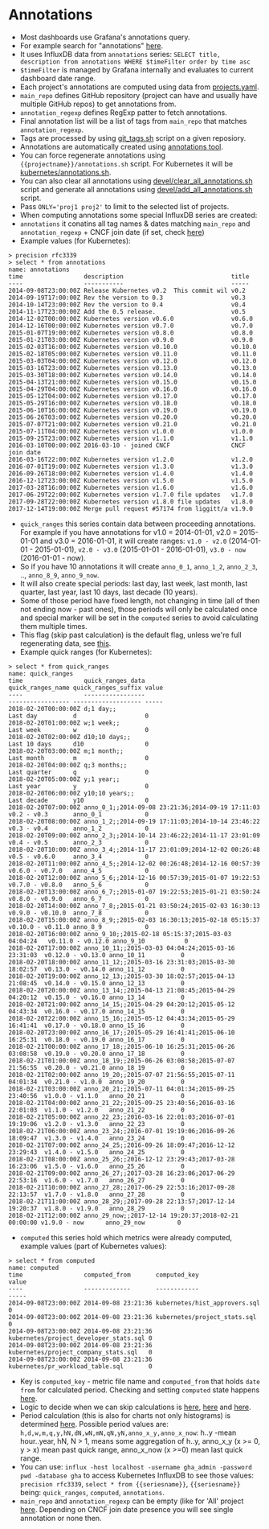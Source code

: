 # Annotations

- Most dashboards use Grafana's annotations query.
- For example search for "annotations" [here](https://github.com/cncf/devstats/blob/master/grafana/dashboards/kubernetes/reviewers-repository-groups.json).
- It uses InfluxDB data from `annotations` series: `SELECT title, description from annotations WHERE $timeFilter order by time asc`
- `$timeFilter` is managed by Grafana internally and evaluates to current dashboard date range.
- Each project's annotations are computed using data from [projects.yaml](https://github.com/cncf/devstats/blob/master/projects.yaml#L11-L12).
- `main_repo` defines GitHub repository (project can have and usually have multiple GitHub repos) to get annotations from.
- `annotation_regexp` defines RegExp patter to fetch annotations.
- Final annotation list will be a list of tags from `main_repo` that matches `annotation_regexp`.
- Tags are processed by using [git_tags.sh](https://github.com/cncf/devstats/blob/master/git/git_tags.sh) script on a given reposiory.
- Annotations are automatically created using [annotations tool](https://github.com/cncf/devstats/blob/master/cmd/annotations/annotations.go).
- You can force regenerate annotations using `{{projectname}}/annotations.sh` script. For Kubernetes it will be [kubernetes/annotations.sh](https://github.com/cncf/devstats/blob/master/kubernetes/annotations.sh).
- You can also clear all annotations using [devel/clear_all_annotations.sh](https://github.com/cncf/devstats/blob/master/devel/clear_all_annotations.sh) script and generate all annotations using [devel/add_all_annotations.sh](https://github.com/cncf/devstats/blob/master/devel/add_all_annotations.sh) script.
- Pass `ONLY='proj1 proj2'` to limit to the selected list of projects.
- When computing annotations some special InfluxDB series are created:
- `annotations` it conatins all tag names & dates matching `main_repo` and `annotation_regexp` + CNCF join date (if set, check [here](https://github.com/cncf/devstats/blob/master/projects.yaml#L8))
- Example values (for Kubernetes):
```
> precision rfc3339
> select * from annotations
name: annotations
time                 description                              title
----                 -----------                              -----
2014-09-08T23:00:00Z Release Kubernetes v0.2  This commit wil v0.2
2014-09-19T17:00:00Z Rev the version to 0.3                   v0.3
2014-10-14T23:00:00Z Rev the version to 0.4                   v0.4
2014-11-17T23:00:00Z Add the 0.5 release.                     v0.5
2014-12-02T00:00:00Z Kubernetes version v0.6.0                v0.6.0
2014-12-16T00:00:00Z Kubernetes version v0.7.0                v0.7.0
2015-01-07T19:00:00Z Kubernetes version v0.8.0                v0.8.0
2015-01-21T03:00:00Z Kubernetes version v0.9.0                v0.9.0
2015-02-03T16:00:00Z Kubernetes version v0.10.0               v0.10.0
2015-02-18T05:00:00Z Kubernetes version v0.11.0               v0.11.0
2015-03-03T04:00:00Z Kubernetes version v0.12.0               v0.12.0
2015-03-16T23:00:00Z Kubernetes version v0.13.0               v0.13.0
2015-03-30T18:00:00Z Kubernetes version v0.14.0               v0.14.0
2015-04-13T21:00:00Z Kubernetes version v0.15.0               v0.15.0
2015-04-29T04:00:00Z Kubernetes version v0.16.0               v0.16.0
2015-05-12T04:00:00Z Kubernetes version v0.17.0               v0.17.0
2015-05-29T16:00:00Z Kubernetes version v0.18.0               v0.18.0
2015-06-10T16:00:00Z Kubernetes version v0.19.0               v0.19.0
2015-06-26T03:00:00Z Kubernetes version v0.20.0               v0.20.0
2015-07-07T21:00:00Z Kubernetes version v0.21.0               v0.21.0
2015-07-11T04:00:00Z Kubernetes version v1.0.0                v1.0.0
2015-09-25T23:00:00Z Kubernetes version v1.1.0                v1.1.0
2016-03-10T00:00:00Z 2016-03-10 - joined CNCF                 CNCF join date
2016-03-16T22:00:00Z Kubernetes version v1.2.0                v1.2.0
2016-07-01T19:00:00Z Kubernetes version v1.3.0                v1.3.0
2016-09-26T18:00:00Z Kubernetes version v1.4.0                v1.4.0
2016-12-12T23:00:00Z Kubernetes version v1.5.0                v1.5.0
2017-03-28T16:00:00Z Kubernetes version v1.6.0                v1.6.0
2017-06-29T22:00:00Z Kubernetes version v1.7.0 file updates   v1.7.0
2017-09-28T22:00:00Z Kubernetes version v1.8.0 file updates   v1.8.0
2017-12-14T19:00:00Z Merge pull request #57174 from liggitt/a v1.9.0
```
- `quick_ranges` this series contain data between proceeding annotations. For example if you have annotations for v1.0 = 2014-01-01, v2.0 = 2015-01-01 and v3.0 = 2016-01-01, it will create ranges: `v1.0 - v2.0` (2014-01-01 - 2015-01-01), `v2.0 - v3.0` (2015-01-01 - 2016-01-01), `v3.0 - now` (2016-01-01 - now).
- So if you have 10 annotations it will create `anno_0_1`, `anno_1_2`, `anno_2_3`, .., `anno_8_9`, `anno_9_now`.
- It will also create special periods: last day, last week, last month, last quarter, last year, last 10 days, last decade (10 years).
- Some of those period have fixed length, not changing in time (all of then not ending now - past ones), those periods will only be calculated once and special marker will be set in the `computed` series to avoid calculating them multiple times.
- This flag (skip past calculation) is the default flag, unless we're full regenerating data, see [this](https://github.com/cncf/devstats/blob/master/cmd/gha2db_sync/gha2db_sync.go#L470-L472).
- Example quick ranges (for Kubernetes):
```
> select * from quick_ranges
name: quick_ranges
time                 quick_ranges_data                                    quick_ranges_name quick_ranges_suffix value
----                 -----------------                                    ----------------- ------------------- -----
2018-02-20T00:00:00Z d;1 day;;                                            Last day          d                   0
2018-02-20T01:00:00Z w;1 week;;                                           Last week         w                   0
2018-02-20T02:00:00Z d10;10 days;;                                        Last 10 days      d10                 0
2018-02-20T03:00:00Z m;1 month;;                                          Last month        m                   0
2018-02-20T04:00:00Z q;3 months;;                                         Last quarter      q                   0
2018-02-20T05:00:00Z y;1 year;;                                           Last year         y                   0
2018-02-20T06:00:00Z y10;10 years;;                                       Last decade       y10                 0
2018-02-20T07:00:00Z anno_0_1;;2014-09-08 23:21:36;2014-09-19 17:11:03    v0.2 - v0.3       anno_0_1            0
2018-02-20T08:00:00Z anno_1_2;;2014-09-19 17:11:03;2014-10-14 23:46:22    v0.3 - v0.4       anno_1_2            0
2018-02-20T09:00:00Z anno_2_3;;2014-10-14 23:46:22;2014-11-17 23:01:09    v0.4 - v0.5       anno_2_3            0
2018-02-20T10:00:00Z anno_3_4;;2014-11-17 23:01:09;2014-12-02 00:26:48    v0.5 - v0.6.0     anno_3_4            0
2018-02-20T11:00:00Z anno_4_5;;2014-12-02 00:26:48;2014-12-16 00:57:39    v0.6.0 - v0.7.0   anno_4_5            0
2018-02-20T12:00:00Z anno_5_6;;2014-12-16 00:57:39;2015-01-07 19:22:53    v0.7.0 - v0.8.0   anno_5_6            0
2018-02-20T13:00:00Z anno_6_7;;2015-01-07 19:22:53;2015-01-21 03:50:24    v0.8.0 - v0.9.0   anno_6_7            0
2018-02-20T14:00:00Z anno_7_8;;2015-01-21 03:50:24;2015-02-03 16:30:13    v0.9.0 - v0.10.0  anno_7_8            0
2018-02-20T15:00:00Z anno_8_9;;2015-02-03 16:30:13;2015-02-18 05:15:37    v0.10.0 - v0.11.0 anno_8_9            0
2018-02-20T16:00:00Z anno_9_10;;2015-02-18 05:15:37;2015-03-03 04:04:24   v0.11.0 - v0.12.0 anno_9_10           0
2018-02-20T17:00:00Z anno_10_11;;2015-03-03 04:04:24;2015-03-16 23:31:03  v0.12.0 - v0.13.0 anno_10_11          0
2018-02-20T18:00:00Z anno_11_12;;2015-03-16 23:31:03;2015-03-30 18:02:57  v0.13.0 - v0.14.0 anno_11_12          0
2018-02-20T19:00:00Z anno_12_13;;2015-03-30 18:02:57;2015-04-13 21:08:45  v0.14.0 - v0.15.0 anno_12_13          0
2018-02-20T20:00:00Z anno_13_14;;2015-04-13 21:08:45;2015-04-29 04:20:12  v0.15.0 - v0.16.0 anno_13_14          0
2018-02-20T21:00:00Z anno_14_15;;2015-04-29 04:20:12;2015-05-12 04:43:34  v0.16.0 - v0.17.0 anno_14_15          0
2018-02-20T22:00:00Z anno_15_16;;2015-05-12 04:43:34;2015-05-29 16:41:41  v0.17.0 - v0.18.0 anno_15_16          0
2018-02-20T23:00:00Z anno_16_17;;2015-05-29 16:41:41;2015-06-10 16:25:31  v0.18.0 - v0.19.0 anno_16_17          0
2018-02-21T00:00:00Z anno_17_18;;2015-06-10 16:25:31;2015-06-26 03:08:58  v0.19.0 - v0.20.0 anno_17_18          0
2018-02-21T01:00:00Z anno_18_19;;2015-06-26 03:08:58;2015-07-07 21:56:55  v0.20.0 - v0.21.0 anno_18_19          0
2018-02-21T02:00:00Z anno_19_20;;2015-07-07 21:56:55;2015-07-11 04:01:34  v0.21.0 - v1.0.0  anno_19_20          0
2018-02-21T03:00:00Z anno_20_21;;2015-07-11 04:01:34;2015-09-25 23:40:56  v1.0.0 - v1.1.0   anno_20_21          0
2018-02-21T04:00:00Z anno_21_22;;2015-09-25 23:40:56;2016-03-16 22:01:03  v1.1.0 - v1.2.0   anno_21_22          0
2018-02-21T05:00:00Z anno_22_23;;2016-03-16 22:01:03;2016-07-01 19:19:06  v1.2.0 - v1.3.0   anno_22_23          0
2018-02-21T06:00:00Z anno_23_24;;2016-07-01 19:19:06;2016-09-26 18:09:47  v1.3.0 - v1.4.0   anno_23_24          0
2018-02-21T07:00:00Z anno_24_25;;2016-09-26 18:09:47;2016-12-12 23:29:43  v1.4.0 - v1.5.0   anno_24_25          0
2018-02-21T08:00:00Z anno_25_26;;2016-12-12 23:29:43;2017-03-28 16:23:06  v1.5.0 - v1.6.0   anno_25_26          0
2018-02-21T09:00:00Z anno_26_27;;2017-03-28 16:23:06;2017-06-29 22:53:16  v1.6.0 - v1.7.0   anno_26_27          0
2018-02-21T10:00:00Z anno_27_28;;2017-06-29 22:53:16;2017-09-28 22:13:57  v1.7.0 - v1.8.0   anno_27_28          0
2018-02-21T11:00:00Z anno_28_29;;2017-09-28 22:13:57;2017-12-14 19:20:37  v1.8.0 - v1.9.0   anno_28_29          0
2018-02-21T12:00:00Z anno_29_now;;2017-12-14 19:20:37;2018-02-21 00:00:00 v1.9.0 - now      anno_29_now         0
```
- `computed` this series hold which metrics were already computed, example values (part of Kubernetes values):
```
> select * from computed
name: computed
time                 computed_from       computed_key                           value
----                 -------------       ------------                           -----
2014-09-08T23:00:00Z 2014-09-08 23:21:36 kubernetes/hist_approvers.sql          0
2014-09-08T23:00:00Z 2014-09-08 23:21:36 kubernetes/project_stats.sql           0
2014-09-08T23:00:00Z 2014-09-08 23:21:36 kubernetes/project_developer_stats.sql 0
2014-09-08T23:00:00Z 2014-09-08 23:21:36 kubernetes/project_company_stats.sql   0
2014-09-08T23:00:00Z 2014-09-08 23:21:36 kubernetes/pr_workload_table.sql       0
```
- Key is `computed_key` - metric file name and `computed_from` that holds `date from` for calculated period. Checking and setting `computed` state happens [here](https://github.com/cncf/devstats/blob/master/cmd/db2influx/db2influx.go#L310-L346).
- Logic to decide when we can skip calculations is [here](https://github.com/cncf/devstats/blob/master/cmd/db2influx/db2influx.go#L387), [here](https://github.com/cncf/devstats/blob/master/cmd/db2influx/db2influx.go#L398) and [here](https://github.com/cncf/devstats/blob/master/cmd/db2influx/db2influx.go#L585).
- Period calculation (this is also for charts not only histograms) is determined [here](https://github.com/cncf/devstats/blob/master/time.go#L44). Possible period values are: `h,d,w,m,q,y,hN,dN,wN,mN,qN,yN,anno_x_y,anno_x_now`: h..y -mean hour..year, hN, N > 1, means some aggregation of h..y, anno_x_y (x >= 0, y > x) mean past quick range, anno_x_now (x >=0) mean last quick range.
- You can use: `influx -host localhost -username gha_admin -password pwd -database gha` to access Kubernetes InfluxDB to see those values: `precision rfc3339`, `select * from {{seriesname}}`, `{{seriesname}}` being: `quick_ranges`, `computed`, `annotations`.
- `main_repo` and `annotation_regexp` can be empty (like for 'All' project [here](https://github.com/cncf/devstats/blob/master/projects.yaml#L202-L207). Depending on CNCF join date presence you will see single annotation or none then.
